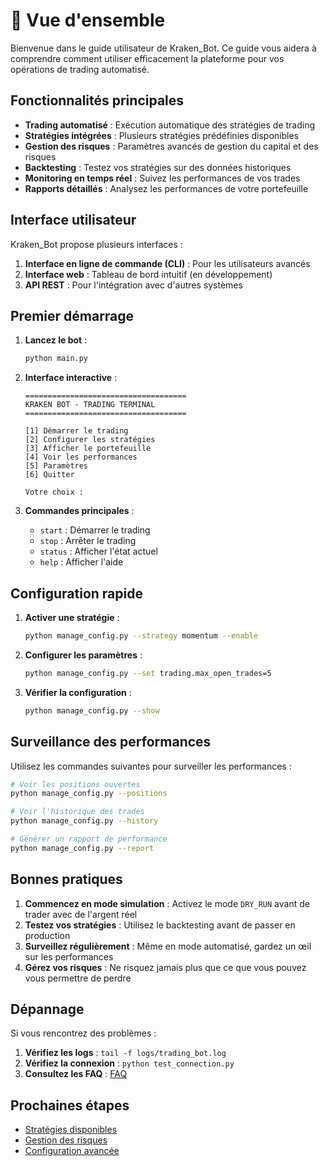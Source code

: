 # 👋 Vue d'ensemble

Bienvenue dans le guide utilisateur de Kraken_Bot. Ce guide vous aidera à comprendre comment utiliser efficacement la plateforme pour vos opérations de trading automatisé.

## Fonctionnalités principales

- **Trading automatisé** : Exécution automatique des stratégies de trading
- **Stratégies intégrées** : Plusieurs stratégies prédéfinies disponibles
- **Gestion des risques** : Paramètres avancés de gestion du capital et des risques
- **Backtesting** : Testez vos stratégies sur des données historiques
- **Monitoring en temps réel** : Suivez les performances de vos trades
- **Rapports détaillés** : Analysez les performances de votre portefeuille

## Interface utilisateur

Kraken_Bot propose plusieurs interfaces :

1. **Interface en ligne de commande (CLI)** : Pour les utilisateurs avancés
2. **Interface web** : Tableau de bord intuitif (en développement)
3. **API REST** : Pour l'intégration avec d'autres systèmes

## Premier démarrage

1. **Lancez le bot** :
   ```bash
   python main.py
   ```

2. **Interface interactive** :
   ```
   ====================================
   KRAKEN BOT - TRADING TERMINAL
   ====================================
   
   [1] Démarrer le trading
   [2] Configurer les stratégies
   [3] Afficher le portefeuille
   [4] Voir les performances
   [5] Paramètres
   [6] Quitter
   
   Votre choix :
   ```

3. **Commandes principales** :
   - `start` : Démarrer le trading
   - `stop` : Arrêter le trading
   - `status` : Afficher l'état actuel
   - `help` : Afficher l'aide

## Configuration rapide

1. **Activer une stratégie** :
   ```bash
   python manage_config.py --strategy momentum --enable
   ```

2. **Configurer les paramètres** :
   ```bash
   python manage_config.py --set trading.max_open_trades=5
   ```

3. **Vérifier la configuration** :
   ```bash
   python manage_config.py --show
   ```

## Surveillance des performances

Utilisez les commandes suivantes pour surveiller les performances :

```bash
# Voir les positions ouvertes
python manage_config.py --positions

# Voir l'historique des trades
python manage_config.py --history

# Générer un rapport de performance
python manage_config.py --report
```

## Bonnes pratiques

1. **Commencez en mode simulation** : Activez le mode `DRY_RUN` avant de trader avec de l'argent réel
2. **Testez vos stratégies** : Utilisez le backtesting avant de passer en production
3. **Surveillez régulièrement** : Même en mode automatisé, gardez un œil sur les performances
4. **Gérez vos risques** : Ne risquez jamais plus que ce que vous pouvez vous permettre de perdre

## Dépannage

Si vous rencontrez des problèmes :

1. **Vérifiez les logs** : `tail -f logs/trading_bot.log`
2. **Vérifiez la connexion** : `python test_connection.py`
3. **Consultez les FAQ** : [FAQ](../faq.md)

## Prochaines étapes

- [Stratégies disponibles](strategies.md)
- [Gestion des risques](risk_management.md)
- [Configuration avancée](../getting_started/configuration.md)
